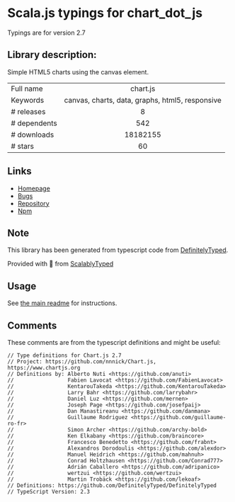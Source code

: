 
# Scala.js typings for chart_dot_js

Typings are for version 2.7

## Library description:
Simple HTML5 charts using the canvas element.

|                    |                 |
| ------------------ | :-------------: |
| Full name          | chart.js |
| Keywords           | canvas, charts, data, graphs, html5, responsive |
| # releases         | 8 |
| # dependents       | 542 |
| # downloads        | 18182155 |
| # stars            | 60 |

## Links
- [Homepage](https://www.chartjs.org)
- [Bugs](https://github.com/chartjs/Chart.js/issues)
- [Repository](https://github.com/chartjs/Chart.js)
- [Npm](https://www.npmjs.com/package/chart.js)
    


## Note
This library has been generated from typescript code from [DefinitelyTyped](https://definitelytyped.org).

Provided with :purple_heart: from [ScalablyTyped](https://github.com/oyvindberg/ScalablyTyped)

## Usage
See [the main readme](../../readme.md) for instructions.

## Comments

These comments are from the typescript definitions and might be useful:
```
// Type definitions for Chart.js 2.7
// Project: https://github.com/nnnick/Chart.js, https://www.chartjs.org
// Definitions by: Alberto Nuti <https://github.com/anuti>
//                 Fabien Lavocat <https://github.com/FabienLavocat>
//                 KentarouTakeda <https://github.com/KentarouTakeda>
//                 Larry Bahr <https://github.com/larrybahr>
//                 Daniel Luz <https://github.com/mernen>
//                 Joseph Page <https://github.com/josefpaij>
//                 Dan Manastireanu <https://github.com/danmana>
//                 Guillaume Rodriguez <https://github.com/guillaume-ro-fr>
//                 Simon Archer <https://github.com/archy-bold>
//                 Ken Elkabany <https://github.com/braincore>
//                 Francesco Benedetto <https://github.com/frabnt>
//                 Alexandros Dorodoulis <https://github.com/alexdor>
//                 Manuel Heidrich <https://github.com/mahnuh>
//                 Conrad Holtzhausen <https://github.com/Conrad777>
//                 Adrián Caballero <https://github.com/adripanico>
//                 wertzui <https://github.com/wertzui>
//                 Martin Trobäck <https://github.com/lekoaf>
// Definitions: https://github.com/DefinitelyTyped/DefinitelyTyped
// TypeScript Version: 2.3

```

